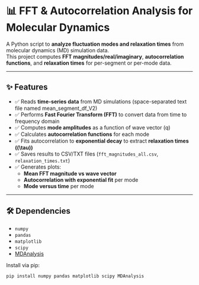 # 📊 FFT & Autocorrelation Analysis for Molecular Dynamics

A Python script to **analyze fluctuation modes and relaxation times** from molecular dynamics (MD) simulation data.  
This project computes **FFT magnitudes/real/imaginary**, **autocorrelation functions**, and **relaxation times** for per-segment or per-mode data.

---

## ✨ Features

- ✅ Reads **time-series data** from MD simulations (space-separated text file named mean_segment_df_V2)  
- ✅ Performs **Fast Fourier Transform (FFT)** to convert data from time to frequency domain  
- ✅ Computes **mode amplitudes** as a function of wave vector \(q\)  
- ✅ Calculates **autocorrelation functions** for each mode  
- ✅ Fits autocorrelation to **exponential decay** to extract **relaxation times (\(\tau\))**  
- ✅ Saves results to CSV/TXT files (`fft_magnitudes_all.csv`, `relaxation_times.txt`)  
- ✅ Generates plots:  
  - **Mean FFT magnitude vs wave vector**  
  - **Autocorrelation with exponential fit** per mode
  - **Mode versus time** per mode 

---

## 🛠️ Dependencies

- `numpy`  
- `pandas`  
- `matplotlib`  
- `scipy`  
- [MDAnalysis](https://www.mdanalysis.org/)  

Install via pip:

```bash
pip install numpy pandas matplotlib scipy MDAnalysis
